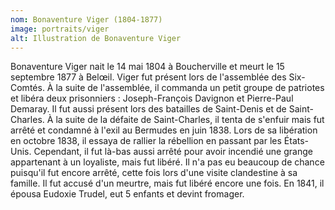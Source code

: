 ```yaml
---
nom: Bonaventure Viger (1804-1877)
image: portraits/viger
alt: Illustration de Bonaventure Viger
---
```


Bonaventure Viger nait le 14 mai 1804 à Boucherville et meurt le 15 septembre 1877 à Belœil. Viger fut présent lors de l'assemblée des Six-Comtés. À la suite de l'assemblée, il commanda un petit groupe de patriotes et libéra deux prisonniers : Joseph-François Davignon et Pierre-Paul Demaray. Il fut aussi présent lors des batailles de <NuxtLink to="/batailles/st-denis">Saint-Denis</NuxtLink> et de <NuxtLink to="/batailles/st-charles">Saint-Charles</NuxtLink>. À la suite de la défaite de Saint-Charles, il tenta de s'enfuir mais fut arrêté et condamné à l'exil au Bermudes en juin 1838. Lors de sa libération en octobre 1838, il essaya de rallier la rébellion en passant par les États-Unis. Cependant, il fut là-bas aussi arrêté pour avoir incendié une grange appartenant à un loyaliste, mais fut libéré. Il n'a pas eu beaucoup de chance puisqu'il fut encore arrêté, cette fois lors d'une visite clandestine à sa famille. Il fut accusé d'un meurtre, mais fut libéré encore une fois. En 1841, il épousa Eudoxie Trudel, eut 5 enfants et devint fromager.
